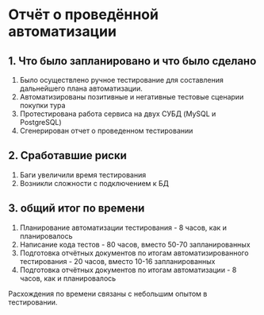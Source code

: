 # Отчёт о проведённой автоматизации

## 1. Что было запланировано и что было сделано
1. Было осуществлено ручное тестирование для составления дальнейшего плана автоматизации.
1. Автоматизированы позитивные и негативные тестовые сценарии покупки тура
2. Протестирована работа сервиса на двух СУБД (MySQL и PostgreSQL)
3. Сгенерирован отчет о проведенном тестировании

## 2. Сработавшие риски
1. Баги увеличили время тестирования
2. Возникли сложности с подключением к БД

## 3. общий итог по времени

1) Планирование автоматизации тестирования - 8 часов, как и планировалось 
2) Написание кода тестов - 80 часов, вместо 50-70 запланированных
3) Подготовка отчётных документов по итогам автоматизированного тестирования - 20 часов, вместо 10-16 запланированных
4) Подготовка отчётных документов по итогам автоматизации - 8 часов, как и планировалось

Расхождения по времени связаны с небольшим опытом в тестировании.
